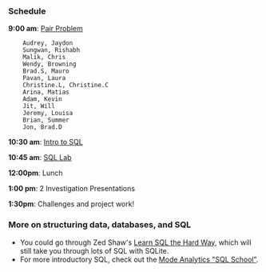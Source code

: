 ### Schedule

**9:00 am**: [Pair Problem](pair_coins.md)

		Audrey, Jaydon
		Sungwan, Rishabh
		Malik, Chris
		Wendy, Browning
		Brad.S, Mauro
		Pavan, Laura
		Christine.L, Christine.C
		Arina, Matias
		Adam, Kevin
		Jit, Will
		Jeremy, Louisa
		Brian, Summer
		Jon, Brad.D

**10:30 am**: [Intro to SQL](intro_to_sql_notes.md)

**10:45 am**: [SQL Lab](SQL_lab.md)

**12:00pm**: Lunch

**1:00 pm**: 2 Investigation Presentations

**1:30pm**: Challenges and project work!


### More on structuring data, databases, and SQL

 * You could go through Zed Shaw's [Learn SQL the Hard Way](http://sql.learncodethehardway.org/book/), which will still take you through lots of SQL with SQLite.
 * For more introductory SQL, check out the [Mode Analytics "SQL School"](http://sqlschool.modeanalytics.com/).



